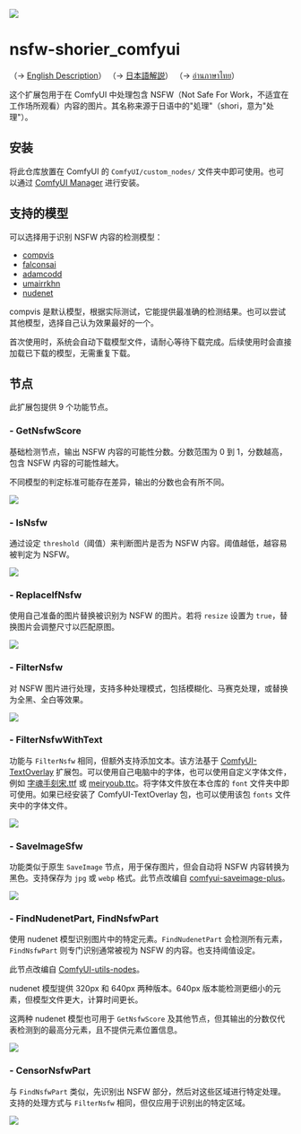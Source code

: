 ![](img/nsfw-chan.jpg)

# nsfw-shorier_comfyui

（→ [English Description](https://github-com.translate.goog/phyblas/nsfw-shorier_comfyui/blob/master/README.md?_x_tr_sl=zh-CN&_x_tr_tl=en&_x_tr_hl=zh-CN&_x_tr_pto=wapp)）
（→ [日本語解説](README_日本語.md)）
（→ [อ่านภาษาไทย](README_ภาษาไทย.md)）

这个扩展包用于在 ComfyUI 中处理包含 NSFW（Not Safe For Work，不适宜在工作场所观看）内容的图片。其名称来源于日语中的"処理"（shori，意为"处理"）。

## 安装

将此仓库放置在 ComfyUI 的 `ComfyUI/custom_nodes/` 文件夹中即可使用。也可以通过 [ComfyUI Manager](https://github.com/ltdrdata/ComfyUI-Manager) 进行安装。

## 支持的模型

可以选择用于识别 NSFW 内容的检测模型：
- [compvis](https://huggingface.co/CompVis/stable-diffusion-safety-checker)
- [falconsai](https://huggingface.co/Falconsai/nsfw_image_detection)
- [adamcodd](https://huggingface.co/AdamCodd/vit-base-nsfw-detector)
- [umairrkhn](https://huggingface.co/umairrkhn/fine-tuned-nsfw-classification)
- [nudenet](https://github.com/notAI-tech/NudeNet)

compvis 是默认模型，根据实际测试，它能提供最准确的检测结果。也可以尝试其他模型，选择自己认为效果最好的一个。

首次使用时，系统会自动下载模型文件，请耐心等待下载完成。后续使用时会直接加载已下载的模型，无需重复下载。

## 节点

此扩展包提供 9 个功能节点。

### - GetNsfwScore

基础检测节点，输出 NSFW 内容的可能性分数。分数范围为 0 到 1，分数越高，包含 NSFW 内容的可能性越大。

不同模型的判定标准可能存在差异，输出的分数也会有所不同。

![](https://github.com/phyblas/ironna_comfyui_workflow/blob/master/nsfw-shorier/nsfw-shorier_GetNsfwScore.jpg)

### - IsNsfw

通过设定 `threshold`（阈值）来判断图片是否为 NSFW 内容。阈值越低，越容易被判定为 NSFW。

![](https://github.com/phyblas/ironna_comfyui_workflow/blob/master/nsfw-shorier/nsfw-shorier_IsNsfw.jpg)

### - ReplaceIfNsfw

使用自己准备的图片替换被识别为 NSFW 的图片。若将 `resize` 设置为 `true`，替换图片会调整尺寸以匹配原图。

![](https://github.com/phyblas/ironna_comfyui_workflow/blob/master/nsfw-shorier/nsfw-shorier_ReplaceIfNsfw.jpg)

### - FilterNsfw

对 NSFW 图片进行处理，支持多种处理模式，包括模糊化、马赛克处理，或替换为全黑、全白等效果。

![](https://github.com/phyblas/ironna_comfyui_workflow/blob/master/nsfw-shorier/nsfw-shorier_FilterNsfw.jpg)

### - FilterNsfwWithText

功能与 `FilterNsfw` 相同，但额外支持添加文本。该方法基于 [ComfyUI-TextOverlay](https://github.com/munkyfoot/ComfyUI-TextOverlay/tree/main) 扩展包。可以使用自己电脑中的字体，也可以使用自定义字体文件，例如 [字魂手刻宋.ttf](https://izihun.com/shangyongziti/618.html) 或 [meiryoub.ttc](https://github.com/yidas/fonts/blob/master/Meiryo/MEIRYOB.TTC)。将字体文件放在本仓库的 `font` 文件夹中即可使用。如果已经安装了 ComfyUI-TextOverlay 包，也可以使用该包 `fonts` 文件夹中的字体文件。

![](https://github.com/phyblas/ironna_comfyui_workflow/blob/master/nsfw-shorier/nsfw-shorier_FilterNsfwWithText.jpg)

### - SaveImageSfw

功能类似于原生 `SaveImage` 节点，用于保存图片，但会自动将 NSFW 内容转换为黑色。支持保存为 `jpg` 或 `webp` 格式。此节点改编自 [comfyui-saveimage-plus](https://github.com/Goktug/comfyui-saveimage-plus/)。

![](https://github.com/phyblas/ironna_comfyui_workflow/blob/master/nsfw-shorier/nsfw-shorier_SaveImageSfw.jpg)

### - FindNudenetPart, FindNsfwPart

使用 nudenet 模型识别图片中的特定元素。`FindNudenetPart` 会检测所有元素，`FindNsfwPart` 则专门识别通常被视为 NSFW 的内容。也支持阈值设定。

此节点改编自 [ComfyUI-utils-nodes](https://github.com/zhangp365/ComfyUI-utils-nodes)。

nudenet 模型提供 320px 和 640px 两种版本。640px 版本能检测更细小的元素，但模型文件更大，计算时间更长。

这两种 nudenet 模型也可用于 `GetNsfwScore` 及其他节点，但其输出的分数仅代表检测到的最高分元素，且不提供元素位置信息。

![](https://github.com/phyblas/ironna_comfyui_workflow/blob/master/nsfw-shorier/nsfw-shorier_FindNsfwPart.jpg)

### - CensorNsfwPart

与 `FindNsfwPart` 类似，先识别出 NSFW 部分，然后对这些区域进行特定处理。支持的处理方式与 `FilterNsfw` 相同，但仅应用于识别出的特定区域。

![](https://github.com/phyblas/ironna_comfyui_workflow/blob/master/nsfw-shorier/nsfw-shorier_CensorNsfwPart.jpg)